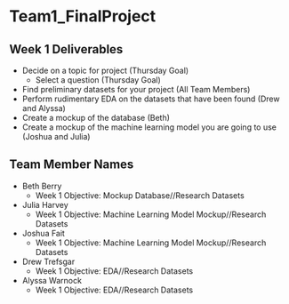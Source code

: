 # Team1_FinalProject

## Week 1 Deliverables
- Decide on a topic for project (Thursday Goal)
    - Select a question (Thursday Goal)
- Find preliminary datasets for your project (All Team Members)
- Perform rudimentary EDA on the datasets that have been found (Drew and Alyssa)
- Create a mockup of the database (Beth)
- Create a mockup of the machine learning model you are going to use (Joshua and Julia)

## Team Member Names 
- Beth Berry 
    - Week 1 Objective: Mockup Database//Research Datasets
- Julia Harvey
    - Week 1 Objective: Machine Learning Model Mockup//Research Datasets
- Joshua Fait
    - Week 1 Objective: Machine Learning Model Mockup//Research Datasets
- Drew Trefsgar
    - Week 1 Objective: EDA//Research Datasets
- Alyssa Warnock 
    - Week 1 Objective: EDA//Research Datasets